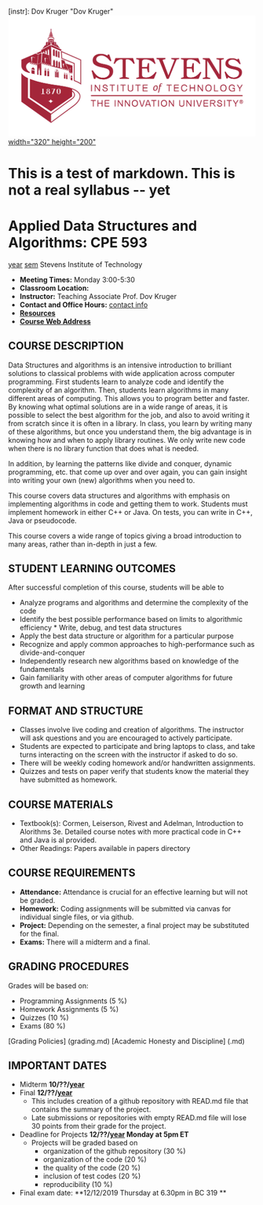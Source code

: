 [year]: 2022 "2022"
[sem]:	Spring "Spring"
[instr]: Dov Kruger "Dov Kruger"
[<img src="StevensLogo.webp" alt="Stevens Institute of Technology - The Innovation University®"> width="320" height="200"](https://www.stevens.edu/schaefer-school-engineering-science/departments/electrical-computer-engineering)
# This is a test of markdown. This is not a real syllabus -- yet
# Applied Data Structures and Algorithms: CPE 593 
[year] [sem] Stevens Institute of Technology
* **Meeting Times:** 		Monday 3:00-5:30
* **Classroom Location:**	
* **Instructor:** 		Teaching Associate Prof. Dov Kruger
* **Contact and Office Hours:**	[contact info](contact.md)
* **[Resources](resources.md)**
* **[Course Web Address](https://github.com/stevensdeptece/CPE593)**

## COURSE DESCRIPTION

Data Structures and algorithms is an intensive introduction to brilliant solutions to classical problems with wide application across computer programming. First students learn to analyze code and identify the complexity of an algorithm. Then, students learn algorithms in many different areas of computing. This allows you to program better and faster. By knowing what optimal solutions are in a wide range of areas, it is possible to select the best algorithm for the job, and also to avoid writing it from scratch since it is often in a library. In class, you learn by writing many of these algorithms, but once you understand them, the big advantage is in knowing how and when to apply library routines. We only write new code when there is no library function that does what is needed. 

In addition, by learning the patterns like divide and conquer, dynamic programming, etc. that come up over and over again, you can gain insight into writing your own (new) algorithms when you need to.

This course covers data structures and algorithms with emphasis on
implementing algorithms in code and getting them to work.
Students must implement homework in either C++ or Java. On tests, you can write in C++, Java or pseudocode.

This course covers a wide range of topics giving a broad introduction to many areas, rather than in-depth in just a few.

## STUDENT LEARNING OUTCOMES
After successful completion of this course, students will be able to
* Analyze programs and algorithms and determine the complexity of the code 
* Identify the best possible performance based on limits to algorithmic efficiency * Write, debug, and test data structures 
* Apply the best data structure or algorithm for a particular purpose 
* Recognize and apply common approaches to high-performance such as divide-and-conquer
* Independently research new algorithms based on knowledge of the fundamentals
* Gain familiarity with other areas of computer algorithms for future growth and learning

## FORMAT AND STRUCTURE
* Classes involve live coding and creation of algorithms. The instructor will ask questions and you are encouraged to actively participate.
* Students are expected to participate and bring laptops to class, and take turns interacting on the screen with the instructor if asked to do so.
* There will be weekly coding homework and/or handwritten assignments.
* Quizzes and tests on paper verify that students know the material they have submitted as homework.

## COURSE MATERIALS
* Textbook(s): 		Cormen, Leiserson, Rivest and Adelman, Introduction to Alorithms 3e. Detailed course notes with more practical code in C++ and Java is al provided.
* Other Readings: 	Papers available in papers directory

## COURSE REQUIREMENTS
* **Attendance:**	Attendance is crucial for an effective learning but will not be graded. 
* **Homework:** 	Coding assignments will be submitted via canvas for individual single files, or via github.
* **Project:**		Depending on the semester, a final project may be substituted for the final.
* **Exams:** 	 	There will a midterm and a final.

## GRADING PROCEDURES
Grades will be based on:
* Programming Assignments             (5 %)
* Homework Assignments	              (5 %)
* Quizzes		              (10 %)
* Exams		              	      (80 %)

[Grading Policies] (grading.md)
[Academic Honesty and Discipline] (.md)

## IMPORTANT DATES
* Midterm **10/??/[year]**
* Final   **12/??/[year]**
  - This includes creation of a github repository with READ.md file that contains the summary of the project.
  - Late submissions or repositories with empty READ.md file will lose 30 points from their grade for the project.
* Deadline for Projects **12/??/[year] Monday at 5pm ET**
  - Projects will be graded based on
    - organization of the github repository     (30 %)
    - organization of the code                  (20 %)
    - the quality of the code                   (20 %)
    - inclusion of test codes                   (20 %)
    - reproducibility                           (10 %)
* Final exam date: **12/12/2019 Thursday at 6.30pm in BC 319 **

